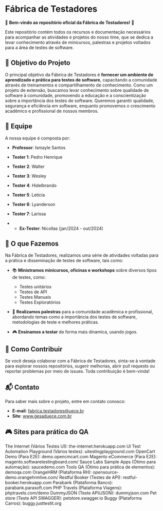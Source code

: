 # Fábrica de Testadores


🎉 **Bem-vindo ao repositório oficial da Fábrica de Testadores!** 🎉

Este repositório contém todos os recursos e documentação necessários para acompanhar as atividades e projetos do nosso time, que se dedica a levar conhecimento através de minicursos, palestras e projetos voltados para a área de testes de software.


## 🎯 Objetivo do Projeto

O principal objetivo da Fábrica de Testadores é **fornecer um ambiente de aprendizado e prática para testes de software**, capacitando a comunidade através de treinamentos e compartilhamento de conhecimento. Como um projeto de extensão, buscamos levar conhecimento sobre qualidade de software à comunidade, promovendo a educação e a conscientização sobre a importância dos testes de software. Queremos garantir qualidade, segurança e eficiência em software, enquanto promovemos o crescimento acadêmico e profissional de nossos membros.

## 👥 Equipe

A nossa equipe é composta por:

- **Professor**: Ismayle Santos
- **Tester 1**: Pedro Henrique
- **Tester 2**: Walter
- **Tester 3**: Wesley
- **Tester 4**: Hidelbrando
- **Tester 5**: Leticia
- **Tester 6**: Lyanderson
- **Tester 7**: Larissa

- - **Ex-Tester**: Nicollas (jan/2024 - out/2024)


## 🚀 O que Fazemos

Na Fábrica de Testadores, realizamos uma série de atividades voltadas para a prática e disseminação de testes de software, tais como:

- 📚 **Ministramos minicursos, oficinas e workshops** sobre diversos tipos de testes, como:
  - Testes unitários
  - Testes de API
  - Testes Manuais
  - Testes Exploratórios
  
- 📝 **Realizamos palestras** para a comunidade acadêmica e profissional, abordando temas como a importância dos testes de software, metodologias de teste e melhores práticas.
- 🎮 **Ensinamos a testar** de forma mais dinamica, usando jogos.


## 🤝 Como Contribuir

Se você deseja colaborar com a Fábrica de Testadores, sinta-se à vontade para explorar nossos repositórios, sugerir melhorias, abrir pull requests ou reportar problemas por meio de issues. Toda contribuição é bem-vinda!


## 📬 Contato

Para saber mais sobre o projeto, entre em contato conosco:
- **E-mail**: fabrica.testadores@uece.br
- **Site**: www.gesaduece.com.br

## 🎮 Sites para prática do QA 
The Internet (Vários Testes UI):  the-internet.herokuapp.com
UI Test Automation Playground (Vários testes):  uitestingplayground.com
OpenCart Demo (Para E2E):  demo.opencmcart.com
Magento eCommerce (Para E2E):  magento.softwaretestingboard.com/
Sauce Labs Sample Apps (Ótimo para automação):  saucedemo.com
Tools QA (Ótimo para prática de elementos):  demoqa.com
OrangeHRM (Plataforma RH):  opensource-demo.orangehrmlive.com/
Restful Booker (Testes de API):  restful-booker.herokuapp.com
Parabank (Plataforma Banco):  parabank.parasoft.com
PHP Travels (Plataforma Viagens):  phptravels.com/demo
DummyJSON (Teste API/JSON):  dummyjson.com
Pet store (Teste API SWAGGER):  petstore.swagger.io
Buggy (Plataforma Carros):  buggy.justtestit.org





